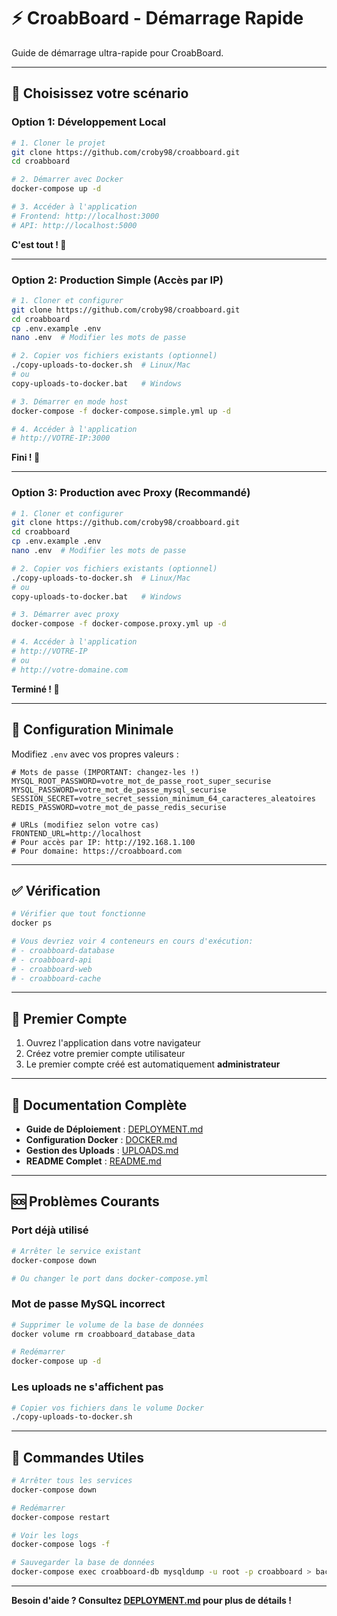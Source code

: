 # ⚡ CroabBoard - Démarrage Rapide

Guide de démarrage ultra-rapide pour CroabBoard.

---

## 🎯 Choisissez votre scénario

### Option 1: Développement Local

```bash
# 1. Cloner le projet
git clone https://github.com/croby98/croabboard.git
cd croabboard

# 2. Démarrer avec Docker
docker-compose up -d

# 3. Accéder à l'application
# Frontend: http://localhost:3000
# API: http://localhost:5000
```

**C'est tout ! 🎉**

---

### Option 2: Production Simple (Accès par IP)

```bash
# 1. Cloner et configurer
git clone https://github.com/croby98/croabboard.git
cd croabboard
cp .env.example .env
nano .env  # Modifier les mots de passe

# 2. Copier vos fichiers existants (optionnel)
./copy-uploads-to-docker.sh  # Linux/Mac
# ou
copy-uploads-to-docker.bat   # Windows

# 3. Démarrer en mode host
docker-compose -f docker-compose.simple.yml up -d

# 4. Accéder à l'application
# http://VOTRE-IP:3000
```

**Fini ! 🚀**

---

### Option 3: Production avec Proxy (Recommandé)

```bash
# 1. Cloner et configurer
git clone https://github.com/croby98/croabboard.git
cd croabboard
cp .env.example .env
nano .env  # Modifier les mots de passe

# 2. Copier vos fichiers existants (optionnel)
./copy-uploads-to-docker.sh  # Linux/Mac
# ou
copy-uploads-to-docker.bat   # Windows

# 3. Démarrer avec proxy
docker-compose -f docker-compose.proxy.yml up -d

# 4. Accéder à l'application
# http://VOTRE-IP
# ou
# http://votre-domaine.com
```

**Terminé ! 🎊**

---

## 📝 Configuration Minimale

Modifiez `.env` avec vos propres valeurs :

```env
# Mots de passe (IMPORTANT: changez-les !)
MYSQL_ROOT_PASSWORD=votre_mot_de_passe_root_super_securise
MYSQL_PASSWORD=votre_mot_de_passe_mysql_securise
SESSION_SECRET=votre_secret_session_minimum_64_caracteres_aleatoires
REDIS_PASSWORD=votre_mot_de_passe_redis_securise

# URLs (modifiez selon votre cas)
FRONTEND_URL=http://localhost
# Pour accès par IP: http://192.168.1.100
# Pour domaine: https://croabboard.com
```

---

## ✅ Vérification

```bash
# Vérifier que tout fonctionne
docker ps

# Vous devriez voir 4 conteneurs en cours d'exécution:
# - croabboard-database
# - croabboard-api
# - croabboard-web
# - croabboard-cache
```

---

## 🔐 Premier Compte

1. Ouvrez l'application dans votre navigateur
2. Créez votre premier compte utilisateur
3. Le premier compte créé est automatiquement **administrateur**

---

## 📖 Documentation Complète

- **Guide de Déploiement** : [DEPLOYMENT.md](./DEPLOYMENT.md)
- **Configuration Docker** : [DOCKER.md](./DOCKER.md)
- **Gestion des Uploads** : [UPLOADS.md](./UPLOADS.md)
- **README Complet** : [README.md](./README.md)

---

## 🆘 Problèmes Courants

### Port déjà utilisé

```bash
# Arrêter le service existant
docker-compose down

# Ou changer le port dans docker-compose.yml
```

### Mot de passe MySQL incorrect

```bash
# Supprimer le volume de la base de données
docker volume rm croabboard_database_data

# Redémarrer
docker-compose up -d
```

### Les uploads ne s'affichent pas

```bash
# Copier vos fichiers dans le volume Docker
./copy-uploads-to-docker.sh
```

---

## 🚀 Commandes Utiles

```bash
# Arrêter tous les services
docker-compose down

# Redémarrer
docker-compose restart

# Voir les logs
docker-compose logs -f

# Sauvegarder la base de données
docker-compose exec croabboard-db mysqldump -u root -p croabboard > backup.sql
```

---

**Besoin d'aide ? Consultez [DEPLOYMENT.md](./DEPLOYMENT.md) pour plus de détails !**
